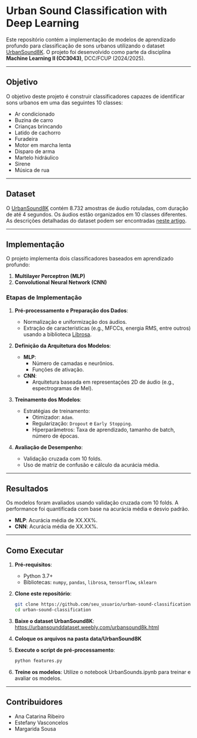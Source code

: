 # Urban Sound Classification with Deep Learning

Este repositório contém a implementação de modelos de aprendizado profundo para classificação de sons urbanos utilizando o dataset [UrbanSound8K](https://urbansounddataset.weebly.com/urbansound8k.html). O projeto foi desenvolvido como parte da disciplina **Machine Learning II (CC3043)**, DCC/FCUP (2024/2025).

---

## Objetivo
O objetivo deste projeto é construir classificadores capazes de identificar sons urbanos em uma das seguintes 10 classes:
- Ar condicionado
- Buzina de carro
- Crianças brincando
- Latido de cachorro
- Furadeira
- Motor em marcha lenta
- Disparo de arma
- Martelo hidráulico
- Sirene
- Música de rua

---

## Dataset
O [UrbanSound8K](https://urbansounddataset.weebly.com/urbansound8k.html) contém 8.732 amostras de áudio rotuladas, com duração de até 4 segundos. Os áudios estão organizados em 10 classes diferentes. As descrições detalhadas do dataset podem ser encontradas [neste artigo](http://www.justinsalamon.com/uploads/4/3/9/4/4394963/salamon_urbansound_acmmm14.pdf).

---

## Implementação
O projeto implementa dois classificadores baseados em aprendizado profundo:
1. **Multilayer Perceptron (MLP)**
2. **Convolutional Neural Network (CNN)**

### Etapas de Implementação
1. **Pré-processamento e Preparação dos Dados**:
   - Normalização e uniformização dos áudios.
   - Extração de características (e.g., MFCCs, energia RMS, entre outros) usando a biblioteca [Librosa](https://librosa.org/).

2. **Definição da Arquitetura dos Modelos**:
   - **MLP**:
     - Número de camadas e neurônios.
     - Funções de ativação.
   - **CNN**:
     - Arquitetura baseada em representações 2D de áudio (e.g., espectrogramas de Mel).

3. **Treinamento dos Modelos**:
   - Estratégias de treinamento:
     - Otimizador: `Adam`.
     - Regularização: `Dropout` e `Early Stopping`.
     - Hiperparâmetros: Taxa de aprendizado, tamanho de batch, número de épocas.

4. **Avaliação de Desempenho**:
   - Validação cruzada com 10 folds.
   - Uso de matriz de confusão e cálculo da acurácia média.

---

## Resultados
Os modelos foram avaliados usando validação cruzada com 10 folds. A performance foi quantificada com base na acurácia média e desvio padrão. 

- **MLP**: Acurácia média de XX.XX%.
- **CNN**: Acurácia média de XX.XX%.

---

## Como Executar
1. **Pré-requisitos**:
   - Python 3.7+
   - Bibliotecas: `numpy`, `pandas`, `librosa`, `tensorflow`, `sklearn`

2. **Clone este repositório**:
   ```bash
   git clone https://github.com/seu_usuario/urban-sound-classification.git
   cd urban-sound-classification

3. **Baixe o dataset UrbanSound8K**:
   https://urbansounddataset.weebly.com/urbansound8k.html

4. **Coloque os arquivos na pasta data/UrbanSound8K**

5. **Execute o script de pré-processamento**:
   ```bash
   python features.py
   
6. **Treine os modelos**:
Utilize o notebook UrbanSounds.ipynb para treinar e avaliar os modelos.
   
---

## Contribuidores
- Ana Catarina Ribeiro
- Estefany Vasconcelos
- Margarida Sousa

